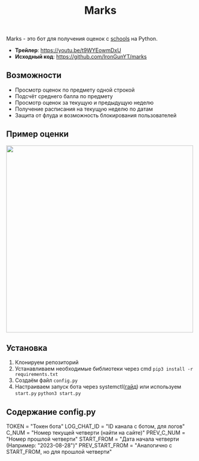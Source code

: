 <h1 align="center">Marks</h1>
<br>

Marks - это бот для получения оценок с [schools](https://schools.by/) на Python.

 - **Трейлер**: https://youtu.be/t9WYEowmDxU
 - **Исходный код**: https://github.com/IronGunYT/marks

Возможности
----------------------
- Просмотр оценок по предмету одной строкой
- Подсчёт среднего балла по предмету
- Просмотр оценок за текущую и предыдущую неделю
- Получение расписания на текущую неделю по датам
- Защита от флуда и возможность блокирования пользователей

Пример оценки
----------------------
<img src="https://i.ibb.co/G5PPY79/2bc52a58be.png" height=500>

Установка
----------------------

 1. Клонируем репозиторий
 2. Устанавливаем необходимые библиотеки через cmd
`pip3 install -r requirements.txt`
 3. Создаём файл `config.py`
 4. Настраиваем запуск бота через systemctl([гайд](https://help.sprintbox.ru/perl-python-nodejs/python-telegram-bots#bot-launch)) или используем `start.py`
 `python3 start.py`

Содержание config.py
----------------------
TOKEN = "Токен бота"
LOG_CHAT_ID = "ID канала с ботом, для логов"
C_NUM = "Номер текущей четверти (найти на сайте)"
PREV_C_NUM = "Номер прошлой четверти"
START_FROM = "Дата начала четверти (Например: "2023-08-28")"
PREV_START_FROM = "Аналогично с START_FROM, но для прошлой четверти"